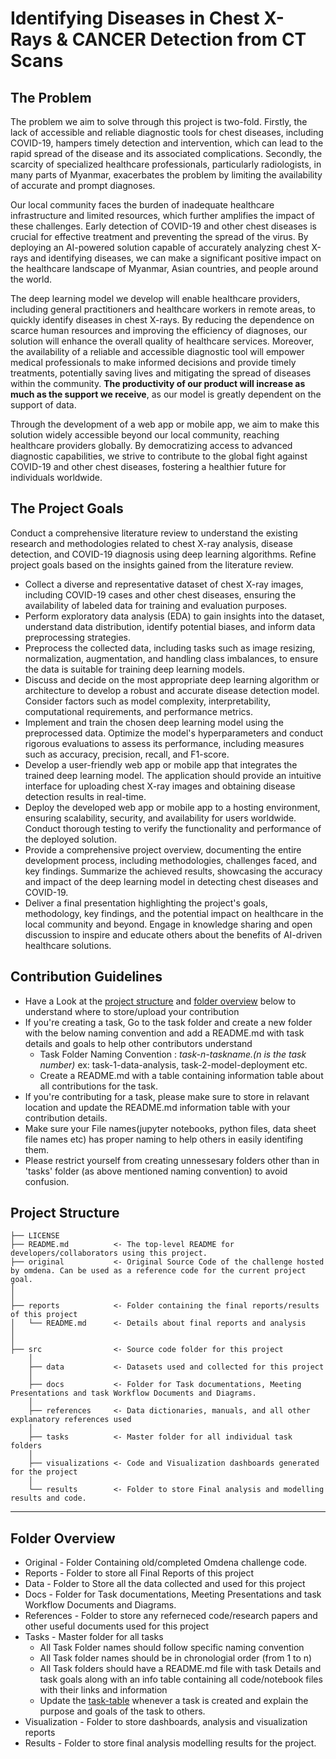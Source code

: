 # Identifying Diseases in Chest X-Rays & CANCER Detection from CT Scans

## The Problem 
The problem we aim to solve through this project is two-fold. Firstly, the lack of accessible and reliable diagnostic tools for chest diseases, including COVID-19, hampers timely detection and intervention, which can lead to the rapid spread of the disease and its associated complications. Secondly, the scarcity of specialized healthcare professionals, particularly radiologists, in many parts of Myanmar, exacerbates the problem by limiting the availability of accurate and prompt diagnoses.

Our local community faces the burden of inadequate healthcare infrastructure and limited resources, which further amplifies the impact of these challenges. Early detection of COVID-19 and other chest diseases is crucial for effective treatment and preventing the spread of the virus. By deploying an AI-powered solution capable of accurately analyzing chest X-rays and identifying diseases, we can make a significant positive impact on the healthcare landscape of Myanmar, Asian countries, and people around the world.
 
The deep learning model we develop will enable healthcare providers, including general practitioners and healthcare workers in remote areas, to quickly identify diseases in chest X-rays. By reducing the dependence on scarce human resources and improving the efficiency of diagnoses, our solution will enhance the overall quality of healthcare services. Moreover, the availability of a reliable and accessible diagnostic tool will empower medical professionals to make informed decisions and provide timely treatments, potentially saving lives and mitigating the spread of diseases within the community. **The productivity of our product will increase as much as the support we receive**, as our model is greatly dependent on the support of data.
 
Through the development of a web app or mobile app, we aim to make this solution widely accessible beyond our local community, reaching healthcare providers globally. By democratizing access to advanced diagnostic capabilities, we strive to contribute to the global fight against COVID-19 and other chest diseases, fostering a healthier future for individuals worldwide.

## The Project Goals
Conduct a comprehensive literature review to understand the existing research and methodologies related to chest X-ray analysis, disease detection, and COVID-19 diagnosis using deep learning algorithms. Refine project goals based on the insights gained from the literature review.
- Collect a diverse and representative dataset of chest X-ray images, including COVID-19 cases and other chest diseases, ensuring the availability of labeled data for training and evaluation purposes.
- Perform exploratory data analysis (EDA) to gain insights into the dataset, understand data distribution, identify potential biases, and inform data preprocessing strategies.
- Preprocess the collected data, including tasks such as image resizing, normalization, augmentation, and handling class imbalances, to ensure the data is suitable for training deep learning models.
- Discuss and decide on the most appropriate deep learning algorithm or architecture to develop a robust and accurate disease detection model. Consider factors such as model complexity, interpretability, computational requirements, and performance metrics.
- Implement and train the chosen deep learning model using the preprocessed data. Optimize the model's hyperparameters and conduct rigorous evaluations to assess its performance, including measures such as accuracy, precision, recall, and F1-score.
- Develop a user-friendly web app or mobile app that integrates the trained deep learning model. The application should provide an intuitive interface for uploading chest X-ray images and obtaining disease detection results in real-time.
- Deploy the developed web app or mobile app to a hosting environment, ensuring scalability, security, and availability for users worldwide. Conduct thorough testing to verify the functionality and performance of the deployed solution.
- Provide a comprehensive project overview, documenting the entire development process, including methodologies, challenges faced, and key findings. Summarize the achieved results, showcasing the accuracy and impact of the deep learning model in detecting chest diseases and COVID-19.
- Deliver a final presentation highlighting the project's goals, methodology, key findings, and the potential impact on healthcare in the local community and beyond. Engage in knowledge sharing and open discussion to inspire and educate others about the benefits of AI-driven healthcare solutions.

## Contribution Guidelines
- Have a Look at the [project structure](#project-structure) and [folder overview](#folder-overview) below to understand where to store/upload your contribution
- If you're creating a task, Go to the task folder and create a new folder with the below naming convention and add a README.md with task details and goals to help other contributors understand
    - Task Folder Naming Convention : _task-n-taskname.(n is the task number)_  ex: task-1-data-analysis, task-2-model-deployment etc.
    - Create a README.md with a table containing information table about all contributions for the task.
- If you're contributing for a task, please make sure to store in relavant location and update the README.md information table with your contribution details.
- Make sure your File names(jupyter notebooks, python files, data sheet file names etc) has proper naming to help others in easily identifing them.
- Please restrict yourself from creating unnessesary folders other than in 'tasks' folder (as above mentioned naming convention) to avoid confusion.
  

## Project Structure

    ├── LICENSE
    ├── README.md          <- The top-level README for developers/collaborators using this project.
    ├── original           <- Original Source Code of the challenge hosted by omdena. Can be used as a reference code for the current project goal.
    │ 
    │
    ├── reports            <- Folder containing the final reports/results of this project
    │   └── README.md      <- Details about final reports and analysis
    │ 
    │   
    ├── src                <- Source code folder for this project
        │
        ├── data           <- Datasets used and collected for this project
        │   
        ├── docs           <- Folder for Task documentations, Meeting Presentations and task Workflow Documents and Diagrams.
        │
        ├── references     <- Data dictionaries, manuals, and all other explanatory references used 
        │
        ├── tasks          <- Master folder for all individual task folders
        │
        ├── visualizations <- Code and Visualization dashboards generated for the project
        │
        └── results        <- Folder to store Final analysis and modelling results and code.
--------

## Folder Overview

- Original          - Folder Containing old/completed Omdena challenge code.
- Reports           - Folder to store all Final Reports of this project
- Data              - Folder to Store all the data collected and used for this project 
- Docs              - Folder for Task documentations, Meeting Presentations and task Workflow Documents and Diagrams.
- References        - Folder to store any referneced code/research papers and other useful documents used for this project
- Tasks             - Master folder for all tasks
  - All Task Folder names should follow specific naming convention
  - All Task folder names should be in chronologial order (from 1 to n)
  - All Task folders should have a README.md file with task Details and task goals along with an info table containing all code/notebook files with their links and information
  - Update the [task-table](./src/tasks/README.md#task-table) whenever a task is created and explain the purpose and goals of the task to others.
- Visualization     - Folder to store dashboards, analysis and visualization reports
- Results           - Folder to store final analysis modelling results for the project.


